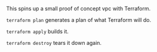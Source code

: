 This spins up a small proof of concept vpc with Terraform. 

`terraform plan` generates a plan of what Terraform will do.

`terraform apply` builds it.

`terraform destroy` tears it down again.
